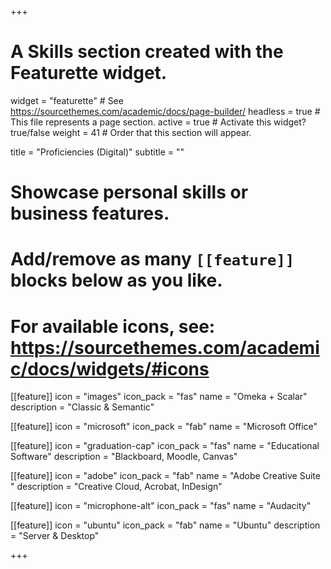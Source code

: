 +++
# A Skills section created with the Featurette widget.
widget = "featurette"  # See https://sourcethemes.com/academic/docs/page-builder/
headless = true  # This file represents a page section.
active = true  # Activate this widget? true/false
weight = 41  # Order that this section will appear.

title = "Proficiencies (Digital)"
subtitle = ""

# Showcase personal skills or business features.
# 
# Add/remove as many `[[feature]]` blocks below as you like.
# 
# For available icons, see: https://sourcethemes.com/academic/docs/widgets/#icons

[[feature]]
  icon = "images"
  icon_pack = "fas"
  name = "Omeka + Scalar"
  description = "Classic & Semantic"
  
[[feature]]
  icon = "microsoft"
  icon_pack = "fab"
  name = "Microsoft Office"
  
[[feature]]
  icon = "graduation-cap"
  icon_pack = "fas"
  name = "Educational Software"
  description = "Blackboard, Moodle, Canvas"

[[feature]]
  icon = "adobe"
  icon_pack = "fab"
  name = "Adobe Creative Suite "
  description = "Creative Cloud, Acrobat, InDesign"

[[feature]]
  icon = "microphone-alt"
  icon_pack = "fas"
  name = "Audacity"

[[feature]]
  icon = "ubuntu"
  icon_pack = "fab"
  name = "Ubuntu"
  description = "Server & Desktop"



+++
